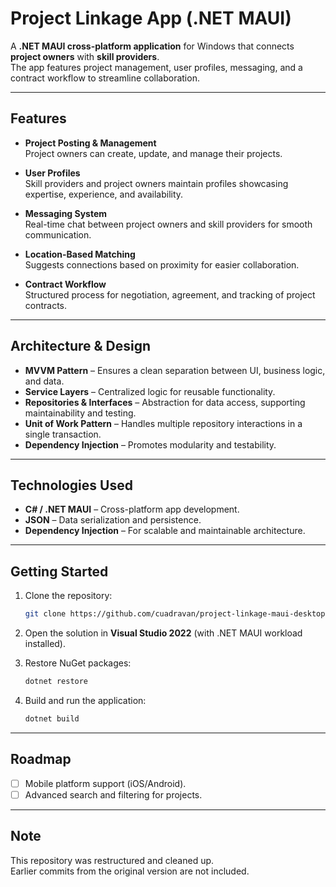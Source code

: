 # Project Linkage App (.NET MAUI)

A **.NET MAUI cross-platform application** for Windows that connects **project owners** with **skill providers**.  
The app features project management, user profiles, messaging, and a contract workflow to streamline collaboration.

---

## Features

- **Project Posting & Management**  
  Project owners can create, update, and manage their projects.  

- **User Profiles**  
  Skill providers and project owners maintain profiles showcasing expertise, experience, and availability.  

- **Messaging System**  
  Real-time chat between project owners and skill providers for smooth communication.  

- **Location-Based Matching**  
  Suggests connections based on proximity for easier collaboration.  

- **Contract Workflow**  
  Structured process for negotiation, agreement, and tracking of project contracts.  

---

## Architecture & Design

- **MVVM Pattern** – Ensures a clean separation between UI, business logic, and data.  
- **Service Layers** – Centralized logic for reusable functionality.  
- **Repositories & Interfaces** – Abstraction for data access, supporting maintainability and testing.  
- **Unit of Work Pattern** – Handles multiple repository interactions in a single transaction.  
- **Dependency Injection** – Promotes modularity and testability.  

---

## Technologies Used

- **C# / .NET MAUI** – Cross-platform app development.  
- **JSON** – Data serialization and persistence.  
- **Dependency Injection** – For scalable and maintainable architecture.  

---

## Getting Started

1. Clone the repository:
   ```bash
   git clone https://github.com/cuadravan/project-linkage-maui-desktop.git

2. Open the solution in **Visual Studio 2022** (with .NET MAUI workload installed).

3. Restore NuGet packages:

   ```bash
   dotnet restore
   ```

4. Build and run the application:

   ```bash
   dotnet build
   ```

---

## Roadmap

* [ ] Mobile platform support (iOS/Android).
* [ ] Advanced search and filtering for projects.

---

## Note
This repository was restructured and cleaned up.  
Earlier commits from the original version are not included.


